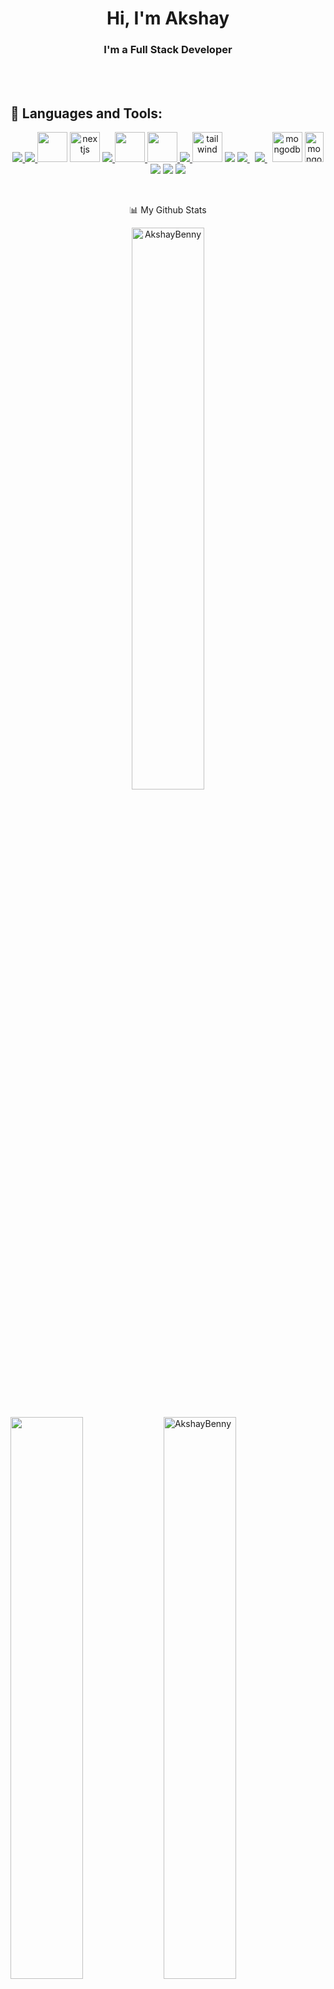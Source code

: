 <!-- <div align="center">
 <a  href="#"><img width="60%" align="center" alt="Github" src="https://user-images.githubusercontent.com/60788180/131893851-b24002a3-72be-40cf-a179-7cbdff89b087.gif" /></a>
</div> -->

<h1 align="center">Hi, I'm Akshay</h1>
<h3 align="center">I'm a Full Stack Developer</h3>

  <br>


<br>

## 🚀 Languages and Tools:<br>

<p align="center"> 
    <a href="https://reactjs.org/" target="_blank"> <img src="https://img.icons8.com/color/48/000000/react-native.png"/> </a>
    <a href="https://developer.mozilla.org/en-US/docs/Web/JavaScript" target="_blank"> <img src="https://img.icons8.com/color/48/000000/javascript.png"/> </a> 

 
   <img src="https://img.icons8.com/color/48/000000/html-5.png" width="48" height="48"/>
 <a href="https://nextjs.org/" target="_blank"><img src="https://santhalakshminarayana.github.io/images/blog-nextjs-mdx/nextjs.jpeg" alt="nextjs" width="48" height="48"/></a>
    <a href="https://www.w3schools.com/css/" target="_blank"> <img src="https://img.icons8.com/color/48/000000/css3.png" /> </a> 
  <a href="https://recoiljs.org/" target="_blank"> <img src="https://d2eip9sf3oo6c2.cloudfront.net/tags/images/000/001/298/thumb/recoil.png" width="48" height="48"/> </a> 
  <a href="https://redux.js.org/" target="_blank"> <img src="https://raw.githubusercontent.com/reduxjs/redux/master/logo/logo.png" width="48" height="48"/> </a> 
    <a href="https://getbootstrap.com" target="_blank"> <img src="https://img.icons8.com/color/48/000000/bootstrap.png"/> </a> 
    <a href="https://tailwindcss.com" target="_blank"><img src="https://upload.wikimedia.org/wikipedia/commons/thumb/d/d5/Tailwind_CSS_Logo.svg/2048px-Tailwind_CSS_Logo.svg.png" alt="tailwind" width="48" height="48"/></a>
    <a href="https://www.python.org" target="_blank"> <img src="https://img.icons8.com/color/48/000000/python.png"/></a> 
    <a style="padding-right:8px;" href="https://nodejs.org" target="_blank"> <img src="https://img.icons8.com/color/48/000000/nodejs.png"/> </a> 
     <a style="padding-right:8px;" href="https://www.mysql.com/" target="_blank"> <img src="https://img.icons8.com/fluent/50/000000/mysql-logo.png"/> </a>
    <a href="https://www.mongodb.com/" target="_blank"> <img src="https://www.vectorlogo.zone/logos/mongodb/mongodb-ar21.svg" alt="mongodb" width="48" height="48"/></a>
<img src="https://firebase.google.com/downloads/brand-guidelines/PNG/logo-vertical.png" alt="mongodb" width="30" height="48"/>
    <a href="https://www.figma.com"  target="_blank"> <img src="https://img.icons8.com/color/48/000000/figma--v1.png"/></a>
    <a href="https://www.adobe.com/in/products/photoshop.html?sdid=SGDJMMG3&mv=search&ef_id=CjwKCAjw9uKIBhA8EiwAYPUS3JglDWdEGGA4IWvgHQ0y_bahBKP-HTaBZ97vkCC8_BZjrW81UNjjFxoCyIAQAvD_BwE:G:s&s_kwcid=AL!3085!3!444587836691!e!!g!!adobe%20photoshop!221441588!17534749028&gclid=CjwKCAjw9uKIBhA8EiwAYPUS3JglDWdEGGA4IWvgHQ0y_bahBKP-HTaBZ97vkCC8_BZjrW81UNjjFxoCyIAQAvD_BwE"><img src="https://img.icons8.com/color/48/000000/adobe-photoshop--v1.png"/></a>
    <a href="https://www.adobe.com/in/products/xd.html?sdid=12B9F15S&mv=Search&ef_id=CjwKCAjw9uKIBhA8EiwAYPUS3PiOPLgHVN-1NJA3WlQdUtlXZ8aklDp2gpCwp0-z3Mcx1LNs-QBkFRoC7nsQAvD_BwE:G:s&s_kwcid=AL!3085!3!526748867465!e!!g!!adobe%20xd!1641846448!65452677551"><img src="https://img.icons8.com/color/48/000000/adobe-xd--v1.png"/></a>
    
   
</p>


<br/>
<p align="center">📊 My Github Stats</p>
<p align="center">
<a href="https://github.com/AkshayBenny/github-readme-stats"> <img align="center" width="48%" src="https://github-readme-stats.vercel.app/api/top-langs/?username=AkshayBenny&count_private=true&theme=radical&layout=compact" alt="AkshayBenny" /></a>

</p>

  <br/>
    <a href="https://github.com/AkshayBenny/github-readme-stats"><img  align="left" width="48%" src='https://github-readme-stats.vercel.app/api?username=AkshayBenny&show_icons=true&theme=radical&count_private=true'/>
</a>
 <a href="https://github.com/AkshayBenny/github-readme-streak-stats">
    <img align="center" width="48%" src="https://github-readme-streak-stats.herokuapp.com?user=AkshayBenny&count_private=true&theme=radical" alt="AkshayBenny"/>
    </a>
  
  <br/>
<br>
<div align="center">
<img align="center" width="80%" src="https://wakatime.com/share/@7ada6100-e98d-41b5-bc53-aa23530beb19/b25b1e10-7aab-44a0-8fce-b320f8bb9950.svg" />
</div>

 


<!-- ![Harsh's github activity graph](https://activity-graph.herokuapp.com/graph?username=AkshayBenny&theme=dracula) -->

<br/>

-- Connect with me:
<br/>
<a href = "https://www.linkedin.com/in/akshay-benny-5346bb209/"><img src="https://img.icons8.com/fluent/48/000000/linkedin.png"/></a>
<a href = "https://www.instagram.com/akshay_benny_976/"><img src="https://img.icons8.com/fluent/48/000000/instagram-new.png"/></a>

<br/>
-- Views and Followers:
<br/>
<a href="https://github.com/Meghna-DAS/github-profile-views-counter">
    <img src="https://komarev.com/ghpvc/?username=AkshayBenny">
</a>
<a href="https://github.com/AkshayBenny?tab=followers"><img src="https://img.shields.io/github/followers/AkshayBenny?label=Followers&style=social" alt="GitHub Badge"></a>




